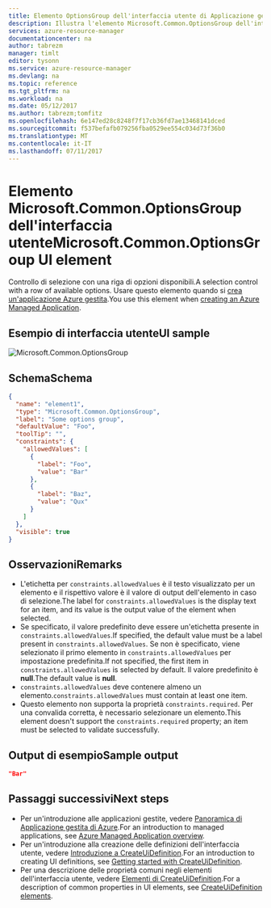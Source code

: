 ```yaml
---
title: Elemento OptionsGroup dell'interfaccia utente di Applicazione gestita di Azure | Microsoft Docs
description: Illustra l'elemento Microsoft.Common.OptionsGroup dell'interfaccia utente per le applicazioni gestite di Azure
services: azure-resource-manager
documentationcenter: na
author: tabrezm
manager: timlt
editor: tysonn
ms.service: azure-resource-manager
ms.devlang: na
ms.topic: reference
ms.tgt_pltfrm: na
ms.workload: na
ms.date: 05/12/2017
ms.author: tabrezm;tomfitz
ms.openlocfilehash: 6e147ed28c8248f7f17cb36fd7ae13468141dced
ms.sourcegitcommit: f537befafb079256fba0529ee554c034d73f36b0
ms.translationtype: MT
ms.contentlocale: it-IT
ms.lasthandoff: 07/11/2017
---
```

# <a name="microsoftcommonoptionsgroup-ui-element"></a><span data-ttu-id="63eed-103">Elemento Microsoft.Common.OptionsGroup dell'interfaccia utente</span><span class="sxs-lookup"><span data-stu-id="63eed-103">Microsoft.Common.OptionsGroup UI element</span></span>
<span data-ttu-id="63eed-104">Controllo di selezione con una riga di opzioni disponibili.</span><span class="sxs-lookup"><span data-stu-id="63eed-104">A selection control with a row of available options.</span></span> <span data-ttu-id="63eed-105">Usare questo elemento quando si [crea un'applicazione Azure gestita](managed-application-publishing.md).</span><span class="sxs-lookup"><span data-stu-id="63eed-105">You use this element when [creating an Azure Managed Application](managed-application-publishing.md).</span></span>

## <a name="ui-sample"></a><span data-ttu-id="63eed-106">Esempio di interfaccia utente</span><span class="sxs-lookup"><span data-stu-id="63eed-106">UI sample</span></span>
![Microsoft.Common.OptionsGroup](./media/managed-application-elements/microsoft.common.optionsgroup.png)

## <a name="schema"></a><span data-ttu-id="63eed-108">Schema</span><span class="sxs-lookup"><span data-stu-id="63eed-108">Schema</span></span>
```json
{
  "name": "element1",
  "type": "Microsoft.Common.OptionsGroup",
  "label": "Some options group",
  "defaultValue": "Foo",
  "toolTip": "",
  "constraints": {
    "allowedValues": [
      {
        "label": "Foo",
        "value": "Bar"
      },
      {
        "label": "Baz",
        "value": "Qux"
      }
    ]
  },
  "visible": true
}
```

## <a name="remarks"></a><span data-ttu-id="63eed-109">Osservazioni</span><span class="sxs-lookup"><span data-stu-id="63eed-109">Remarks</span></span>
- <span data-ttu-id="63eed-110">L'etichetta per `constraints.allowedValues` è il testo visualizzato per un elemento e il rispettivo valore è il valore di output dell'elemento in caso di selezione.</span><span class="sxs-lookup"><span data-stu-id="63eed-110">The label for `constraints.allowedValues` is the display text for an item, and its value is the output value of the element when selected.</span></span>
- <span data-ttu-id="63eed-111">Se specificato, il valore predefinito deve essere un'etichetta presente in `constraints.allowedValues`.</span><span class="sxs-lookup"><span data-stu-id="63eed-111">If specified, the default value must be a label present in `constraints.allowedValues`.</span></span> <span data-ttu-id="63eed-112">Se non è specificato, viene selezionato il primo elemento in `constraints.allowedValues` per impostazione predefinita.</span><span class="sxs-lookup"><span data-stu-id="63eed-112">If not specified, the first item in `constraints.allowedValues` is selected by default.</span></span> <span data-ttu-id="63eed-113">Il valore predefinito è **null**.</span><span class="sxs-lookup"><span data-stu-id="63eed-113">The default value is **null**.</span></span>
- <span data-ttu-id="63eed-114">`constraints.allowedValues` deve contenere almeno un elemento.</span><span class="sxs-lookup"><span data-stu-id="63eed-114">`constraints.allowedValues` must contain at least one item.</span></span>
- <span data-ttu-id="63eed-115">Questo elemento non supporta la proprietà `constraints.required`. Per una convalida corretta, è necessario selezionare un elemento.</span><span class="sxs-lookup"><span data-stu-id="63eed-115">This element doesn't support the `constraints.required` property; an item must be selected to validate successfully.</span></span>

## <a name="sample-output"></a><span data-ttu-id="63eed-116">Output di esempio</span><span class="sxs-lookup"><span data-stu-id="63eed-116">Sample output</span></span>
```json
"Bar"
```

## <a name="next-steps"></a><span data-ttu-id="63eed-117">Passaggi successivi</span><span class="sxs-lookup"><span data-stu-id="63eed-117">Next steps</span></span>
* <span data-ttu-id="63eed-118">Per un'introduzione alle applicazioni gestite, vedere [Panoramica di Applicazione gestita di Azure](managed-application-overview.md).</span><span class="sxs-lookup"><span data-stu-id="63eed-118">For an introduction to managed applications, see [Azure Managed Application overview](managed-application-overview.md).</span></span>
* <span data-ttu-id="63eed-119">Per un'introduzione alla creazione delle definizioni dell'interfaccia utente, vedere [Introduzione a CreateUiDefinition](managed-application-createuidefinition-overview.md).</span><span class="sxs-lookup"><span data-stu-id="63eed-119">For an introduction to creating UI definitions, see [Getting started with CreateUiDefinition](managed-application-createuidefinition-overview.md).</span></span>
* <span data-ttu-id="63eed-120">Per una descrizione delle proprietà comuni negli elementi dell'interfaccia utente, vedere [Elementi di CreateUiDefinition](managed-application-createuidefinition-elements.md).</span><span class="sxs-lookup"><span data-stu-id="63eed-120">For a description of common properties in UI elements, see [CreateUiDefinition elements](managed-application-createuidefinition-elements.md).</span></span>
